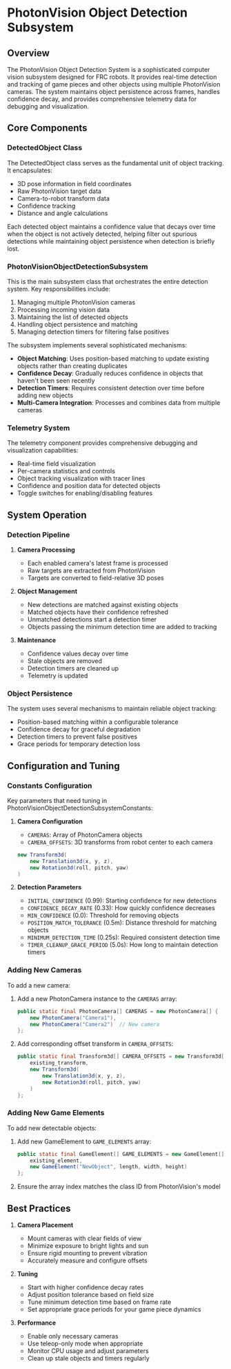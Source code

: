 # PhotonVision Object Detection Subsystem
## Overview
The PhotonVision Object Detection System is a sophisticated computer vision subsystem designed for FRC robots. It provides real-time detection and tracking of game pieces and other objects using multiple PhotonVision cameras. The system maintains object persistence across frames, handles confidence decay, and provides comprehensive telemetry data for debugging and visualization.

## Core Components

### DetectedObject Class
The DetectedObject class serves as the fundamental unit of object tracking. It encapsulates:
- 3D pose information in field coordinates
- Raw PhotonVision target data
- Camera-to-robot transform data
- Confidence tracking
- Distance and angle calculations

Each detected object maintains a confidence value that decays over time when the object is not actively detected, helping filter out spurious detections while maintaining object persistence when detection is briefly lost.

### PhotonVisionObjectDetectionSubsystem
This is the main subsystem class that orchestrates the entire detection system. Key responsibilities include:
1. Managing multiple PhotonVision cameras
2. Processing incoming vision data
3. Maintaining the list of detected objects
4. Handling object persistence and matching
5. Managing detection timers for filtering false positives

The subsystem implements several sophisticated mechanisms:
- **Object Matching**: Uses position-based matching to update existing objects rather than creating duplicates
- **Confidence Decay**: Gradually reduces confidence in objects that haven't been seen recently
- **Detection Timers**: Requires consistent detection over time before adding new objects
- **Multi-Camera Integration**: Processes and combines data from multiple cameras

### Telemetry System
The telemetry component provides comprehensive debugging and visualization capabilities:
- Real-time field visualization
- Per-camera statistics and controls
- Object tracking visualization with tracer lines
- Confidence and position data for detected objects
- Toggle switches for enabling/disabling features

## System Operation

### Detection Pipeline
1. **Camera Processing**
    - Each enabled camera's latest frame is processed
    - Raw targets are extracted from PhotonVision
    - Targets are converted to field-relative 3D poses

2. **Object Management**
    - New detections are matched against existing objects
    - Matched objects have their confidence refreshed
    - Unmatched detections start a detection timer
    - Objects passing the minimum detection time are added to tracking

3. **Maintenance**
    - Confidence values decay over time
    - Stale objects are removed
    - Detection timers are cleaned up
    - Telemetry is updated

### Object Persistence
The system uses several mechanisms to maintain reliable object tracking:
- Position-based matching within a configurable tolerance
- Confidence decay for graceful degradation
- Detection timers to prevent false positives
- Grace periods for temporary detection loss

## Configuration and Tuning

### Constants Configuration
Key parameters that need tuning in PhotonVisionObjectDetectionSubsystemConstants:

1. **Camera Configuration**
    - `CAMERAS`: Array of PhotonCamera objects
    - `CAMERA_OFFSETS`: 3D transforms from robot center to each camera
   ```java
   new Transform3d(
       new Translation3d(x, y, z),
       new Rotation3d(roll, pitch, yaw)
   )
   ```

2. **Detection Parameters**
    - `INITIAL_CONFIDENCE` (0.99): Starting confidence for new detections
    - `CONFIDENCE_DECAY_RATE` (0.33): How quickly confidence decreases
    - `MIN_CONFIDENCE` (0.0): Threshold for removing objects
    - `POSITION_MATCH_TOLERANCE` (0.5m): Distance threshold for matching objects
    - `MINIMUM_DETECTION_TIME` (0.25s): Required consistent detection time
    - `TIMER_CLEANUP_GRACE_PERIOD` (5.0s): How long to maintain detection timers

### Adding New Cameras
To add a new camera:
1. Add a new PhotonCamera instance to the `CAMERAS` array:
   ```java
   public static final PhotonCamera[] CAMERAS = new PhotonCamera[] {
       new PhotonCamera("Camera1"),
       new PhotonCamera("Camera2")  // New camera
   };
   ```
2. Add corresponding offset transform in `CAMERA_OFFSETS`:
   ```java
   public static final Transform3d[] CAMERA_OFFSETS = new Transform3d[] {
       existing_transform,
       new Transform3d(
           new Translation3d(x, y, z),
           new Rotation3d(roll, pitch, yaw)
       )
   };
   ```

### Adding New Game Elements
To add new detectable objects:
1. Add new GameElement to `GAME_ELEMENTS` array:
   ```java
   public static final GameElement[] GAME_ELEMENTS = new GameElement[] {
       existing_element,
       new GameElement("NewObject", length, width, height)
   };
   ```
2. Ensure the array index matches the class ID from PhotonVision's model

## Best Practices

1. **Camera Placement**
    - Mount cameras with clear fields of view
    - Minimize exposure to bright lights and sun
    - Ensure rigid mounting to prevent vibration
    - Accurately measure and configure offsets

2. **Tuning**
    - Start with higher confidence decay rates
    - Adjust position tolerance based on field size
    - Tune minimum detection time based on frame rate
    - Set appropriate grace periods for your game piece dynamics

3. **Performance**
    - Enable only necessary cameras
    - Use teleop-only mode when appropriate
    - Monitor CPU usage and adjust parameters
    - Clean up stale objects and timers regularly